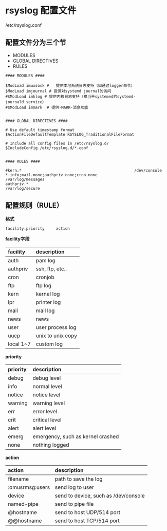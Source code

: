 # rsyslog 配置文件

/etc/rsyslog.conf

## 配置文件分为三个节

- MODULES
- GLOBAL DIRECTIVES
- RULES

```
#### MODULES ####

$ModLoad imuxsock #   提供本地系统日志支持（如通过logger命令）
$ModLoad imjournal # 提供对systemd journal的访问
#$ModLoad imklog # 提供内核日志支持（相当于systemed的systemd-journald.service）
#$ModLoad immark  # 提供-MARK-消息功能


#### GLOBAL DIRECTIVES ####

# Use default timestamp format
$ActionFileDefaultTemplate RSYSLOG_TraditionalFileFormat

# Include all config files in /etc/rsyslog.d/
$IncludeConfig /etc/rsyslog.d/*.conf


#### RULES ####

#kern.*                                                 /dev/console
*.info;mail.none;authpriv.none;cron.none                /var/log/messages
authpriv.*                                              /var/log/secure
```

## 配置规则（RULE）

**格式**

```
facility.priority     action
```

**facility字段**

| facility  | description       |
|:--------- |:----------------- |
| auth      | pam log           |
| authpriv  | ssh, ftp, etc..   |
| cron      | cronjob           |
| ftp       | ftp log           |
| kern      | kernel log        |
| lpr       | printer log       |
| mail      | mail log          |
| news      | news              |
| user      | user process log  |
| uucp      | unix to unix copy |
| local 1~7 | custom log        |

**priority**

| priority | description                       |
|:-------- |:--------------------------------- |
| debug    | debug level                       |
| info     | normal level                      |
| notice   | notice level                      |
| warning  | warning level                     |
| err      | error level                       |
| crit     | critical level                    |
| alert    | alert level                       |
| emerg    | emergency, such as kernel crashed |
| none     | nothing logged                    |

**action**

| action          | description                          |
|:--------------- |:------------------------------------ |
| filename        | path to save the log                 |
| :omusrmsg:users | send log to user                     |
| device          | send to device, such as /dev/console |
| named-pipe      | send to pipe file                    |
| @hostname       | send to host UDP/514 port            |
| @@hostname      | send to host TCP/514 port            |
